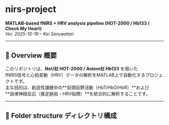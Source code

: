 # nirs-project  
**MATLAB-based fNIRS + HRV analysis pipeline (HOT-2000 / Hb133 / Check My Heart)**  
*Ver. 2025-10-19 – Kei Saruwatari*

---

## 📘 Overview 概要
このリポジトリは、**NeU社 HOT-2000 / Astem社 Hb133** を用いた  
fNIRS信号と心拍変動（HRV）データの解析をMATLAB上で自動化するプロジェクトです。  
主な目的は、創造性課題中の**前頭前野活動（HbT/HbO/HbR）**および  
**自律神経反応（推定脈拍・HRV指標）**を統合的に解析することです。

---

## 🧩 Folder structure ディレクトリ構成

